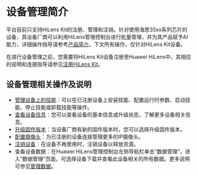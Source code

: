 # 设备管理简介<a name="hilens_02_0007"></a>

平台目前只支持HiLens Kit的注册、管理和注销。针对使用海思35xx系列芯片的设备，其设备厂商可以利用HiLens管理控制台进行批量管理，并为其产品赋予AI能力，详细操作指导请参考[产品简介](产品简介.md)。下文所有操作，仅针对HiLens Kit设备。

在进行设备管理之前，您需要将HiLens Kit设备注册至Huawei HiLens中，其相应的说明和连接指导请参见[注册HiLens Kit](注册HiLens-Kit.md)。

## 设备管理相关操作及说明<a name="section383115595319"></a>

-   [管理设备上的技能](管理设备上的技能.md)：可以在已注册设备上安装技能、配置运行时参数、启动技能、停止技能或卸载技能等操作。
-   [查看设备信息](查看设备信息.md)：您可以查看设备的基本信息或升级状态，了解更多设备相关信息。
-   [升级固件版本](升级固件版本.md)：当设备厂商有新的固件版本时，您可以选择升级固件版本。
-   [配置摄像头](配置摄像头.md)：为已注册的设备连接管理更多的IP摄像头。
-   [注销设备](注销设备.md)：在设备不再使用时，注销设备以释放资源。
-   查看设备数据：在Huawei HiLens管理控制台左侧导航栏单击“数据管理“，进入“数据管理“页面，可选择设备下载并查看此设备相关的所有数据。更多说明可参见[管理数据](管理数据.md)。

